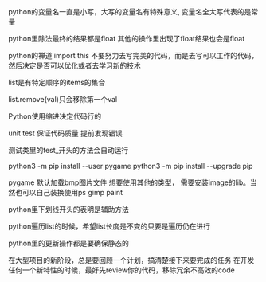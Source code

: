 python的变量名一直是小写，大写的变量名有特殊意义, 变量名全大写代表的是常量

python里除法最终的结果都是float
其他的操作里出现了float结果也会是float

python的禅道
import this
不要努力去写完美的代码，而是去写可以工作的代码，然后决定是否可以优化或者去学习新的技术

list是有特定顺序的items的集合

list.remove(val)只会移除第一个val

Python使用缩进决定代码行的

unit test 
保证代码质量  提前发现错误

测试类里的test_开头的方法会自动运行

python3 -m pip install --user pygame
python3 -m pip install --upgrade pip

pygame 默认加载bmp图片文件 想要使用其他的类型，
需要安装image的lib。当然也可以自己装换使用ps gimp paint

python里下划线开头的表明是辅助方法

python遍历list的时候，希望list长度是不变的只要是遍历仍在进行

python里的更新操作都是要确保静态的

在大型项目的新阶段，总是要回顾一个计划，搞清楚接下来要完成的任务
在开发任何一个新特性的时候，最好先review你的代码，移除冗余不高效的code







